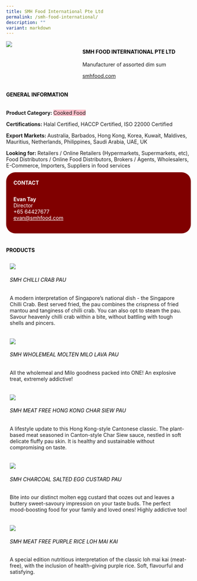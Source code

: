 ```yaml
---
title: SMH Food International Pte Ltd
permalink: /smh-food-international/
description: ""
variant: markdown
---
```

<div class="flex-paragraph"> 
<p style="text-transform: uppercase">
</p>
</div> 
<div class="flex-container" style="display: flex; flex-wrap: wrap;"> 
<div class="card sgds" style="flex: 1 1 40%; display: block;">
<img src="/images/smhintl.png">
</div> 
<div class="card-sgds" style="flex: 1 1 58%; display: block; margin-left: 3px"> 
<h4 style="text-transform: uppercase; color: black;">
<b>SMH Food International Pte Ltd
</b>
</h4> 
<p>Manufacturer of assorted dim sum
</p> 
<p>
<a href="http://smhfood.com/" target="_blank">smhfood.com
</a>
</p> 
</div> 
</div> 
<h4 style="text-transform: uppercase; color: black;">
<b>General Information
</b>
</h4> 
<div class="flex-container" style="display: flex; flex-wrap: wrap;"> 
<div class="card sgds" style="flex: 1 1 65%; display: block; align-self: stretch"> 
<div class="flex-paragraph"> 
<p>
<b>Product Category: 
</b>
<span style="background-color: pink; border-radius: 10 px;">Cooked Food
</span>
</p> 
<p>
<b>Certifications: 
</b>Halal Certified, HACCP Certified, ISO 22000 Certified
</p> 
<p>
<b>Export Markets: 
</b>Australia, Barbados, Hong Kong, Korea, Kuwait, Maldives, Mauritius, Netherlands, Philippines, Saudi Arabia, UAE, UK
</p> 
<p style="margin-bottom: 10px;">
<b>Looking for: 
</b>Retailers / Online Retailers (Hypermarkets, Supermarkets, etc), Food Distributors / Online Food Distributors, Brokers / Agents, Wholesalers, E-Commerce, Importers, Suppliers in food services
</p> 
</div> 
</div> 
<div class="card sgds" style="flex: 1 1 35%; padding: 10px; display: block; background-color: maroon; border-radius: 25px; align-self: center;"> 
<h4 style="color: white; margin-top: 10px; margin-left: 10px;">CONTACT
</h4> 
<div class="flex-paragraph"> 
<p style="padding: 10px; color: white;">
<b>Evan Tay
</b>
<br>Director
<br>+65 64427677
<br>
<a href="mailto:evan@smhfood.com" style="color: white;">evan@smhfood.com
</a>
</p> 
</div> 
</div> 
</div> 
<br> 
<h4 style="text-transform: uppercase; color: black;">
<b>products
</b>
</h4> 
<div style="display: flex; flex-wrap: wrap;"> 
<div class="card sgds" style="flex: 1 1 47%; margin: 10px; display: block;"> 
<div class="flex-image" style="display: block;">
<img src="/images/smh_international_product1.png">
</div> 
<div class="flex-paragraph"> 
<h6 style="text-transform: uppercase; color: black;">SMH Chilli Crab Pau 
</h6> 
<p>A modern interpretation of Singapore’s national dish - the Singapore Chilli Crab. Best served fried, the pau combines the crispness of fried mantou and tanginess of chilli crab. You can also opt to steam the pau. Savour heavenly chilli crab within a bite, without battling with tough shells and pincers.
</p>
</div> 
</div> 
<div class="card sgds" style="flex: 1 1 47%; margin: 10px; display: block;"> 
<div class="flex-image" style="display: block;">
<img src="/images/smh_international_product2.jpg">
</div> 
<div class="flex-paragraph"> 
<h6 style="text-transform: uppercase; color: black;">SMH Wholemeal Molten Milo Lava Pau
</h6> 
<p>All the wholemeal and Milo goodness packed into ONE! An explosive treat, extremely addictive!
</p>
</div> 
</div> 
<div class="card sgds" style="flex: 1 1 47%; margin: 10px; display: block;"> 
<div class="flex-image" style="display: block;">
<img src="/images/smh_international_product3.png">
</div> 
<div class="flex-paragraph"> 
<h6 style="text-transform: uppercase; color: black;">SMH Meat Free Hong Kong Char Siew Pau
</h6> 
<p>A lifestyle update to this Hong Kong-style Cantonese classic. The plant-based meat seasoned in Canton-style Char Siew sauce, nestled in soft delicate fluffy pau skin. It is healthy and sustainable without compromising on taste.
</p>
</div> 
</div> 
<div class="card sgds" style="flex: 1 1 47%; margin: 10px; display: block;"> 
<div class="flex-image" style="display: block;">
<img src="/images/smh_international_product4.png">
</div> 
<div class="flex-paragraph"> 
<h6 style="text-transform: uppercase; color: black;">SMH Charcoal Salted Egg Custard Pau
</h6> 
<p>Bite into our distinct molten egg custard that oozes out and leaves a buttery sweet-savoury impression on your taste buds. The perfect mood-boosting food for your family and loved ones! Highly addictive too!
</p>
</div> 
</div> 
<div class="card sgds" style="flex: 1 1 47%; margin: 10px; display: block;"> 
<div class="flex-image" style="display: block;">
<img src="/images/smh_international_product5.png">
</div> 
<div class="flex-paragraph"> 
<h6 style="text-transform: uppercase; color: black;">SMH Meat Free Purple Rice Loh Mai Kai
</h6> 
<p>A special edition nutritious interpretation of the classic loh mai kai (meat-free), with the inclusion of health-giving purple rice. Soft, flavourful and satisfying.
</p>
</div> 
</div> 
</div>